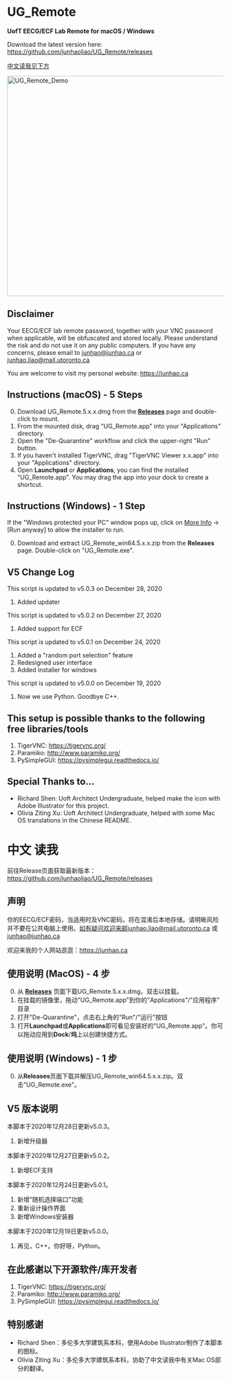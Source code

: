 # UG_Remote
**UofT EECG/ECF Lab Remote for macOS / Windows**

Download the latest version here: https://github.com/junhaoliao/UG_Remote/releases

[中文读我见下方](https://github.com/junhaoliao/UG_Remote#中文-读我)

<img width=512 alt="UG_Remote_Demo" src="https://github.com/junhaoliao/UG_Remote/blob/main/demo/UG_Remote_demo.png?raw=true">

## Disclaimer
Your EECG/ECF lab remote password, together with your VNC password when applicable, will be obfuscated and stored locally. Please understand the risk and do not use it on any public computers. If you have any concerns, please email to junhao@junhao.ca or junhao.liao@mail.utoronto.ca

You are welcome to visit my personal website: https://junhao.ca

## Instructions (macOS) - 5 Steps
0. Download UG_Remote.5.x.x.dmg from the [**Releases**](https://github.com/junhaoliao/UG_Remote/releases) page and double-click to mount.
1. From the mounted disk, drag "UG_Remote.app" into your "Applications" directory.
2. Open the "De-Quarantine" workflow and click the upper-right "Run" button.
3. If you haven't installed TigerVNC, drag "TigerVNC Viewer x.x.app" into your "Applications" directory.
4. Open **Launchpad** or **Applications**, you can find the installed "UG_Remote.app". You may drag the app into your dock to create a shortcut. 

## Instructions (Windows) - 1 Step
If the "Windows protected your PC" window pops up, click on <ins>More Info</ins> -> [Run anyway] to allow the installer to run.

0. Download and extract UG_Remote_win64.5.x.x.zip from the **Releases** page. Double-click on "UG_Remote.exe".

## V5 Change Log
This script is updated to v5.0.3 on December 28, 2020
1. Added updater

This script is updated to v5.0.2 on December 27, 2020
1. Added support for ECF

This script is updated to v5.0.1 on December 24, 2020
1. Added a "random port selection" feature
2. Redesigned user interface
3. Added installer for windows

This script is updated to v5.0.0 on December 19, 2020
1. Now we use Python. Goodbye C++. 

## This setup is possible thanks to the following free libraries/tools
1. TigerVNC: https://tigervnc.org/
2. Paramiko: http://www.paramiko.org/
3. PySimpleGUI: https://pysimplegui.readthedocs.io/

## Special Thanks to... 
- Richard Shen: Uoft Architect Undergraduate, helped make the icon with Adobe Illustrator for this project.
- Olivia Ziting Xu: Uoft Architect Undergraduate, helped with some Mac OS translations in the Chinese README.

# 中文 读我
前往Release页面获取最新版本：https://github.com/junhaoliao/UG_Remote/releases

## 声明
你的EECG/ECF密码，当适用时及VNC密码，将在混淆后本地存储。请明晰风险并不要在公共电脑上使用。如有疑问欢迎来邮junhao.liao@mail.utoronto.ca 或 junhao@junhao.ca

欢迎来我的个人网站逛逛：https://junhao.ca

## 使用说明 (MacOS) - 4 步
0. 从 [**Releases**](https://github.com/junhaoliao/UG_Remote/releases) 页面下载UG_Remote.5.x.x.dmg，双击以挂载。
1. 在挂载的镜像里，拖动"UG_Remote.app"到你的"Applications"/"应用程序" 目录
2. 打开"De-Quarantine"，点击右上角的"Run"/"运行"按钮
3. 打开**Launchpad**或**Applications**即可看见安装好的"UG_Remote.app"。你可以拖动应用到**Dock**/**坞**上以创建快捷方式。

## 使用说明 (Windows) - 1 步
0. 从**Releases**页面下载并解压UG_Remote_win64.5.x.x.zip。双击"UG_Remote.exe"。

## V5 版本说明
本脚本于2020年12月28日更新v5.0.3。
1. 新增升级器

本脚本于2020年12月27日更新v5.0.2。
1. 新增ECF支持

本脚本于2020年12月24日更新v5.0.1。
1. 新增"随机选择端口"功能
2. 重新设计操作界面
3. 新增Windows安装器

本脚本于2020年12月19日更新v5.0.0。
1. 再见，C++。你好呀，Python。

## 在此感谢以下开源软件/库开发者
1. TigerVNC: https://tigervnc.org/
2. Paramiko: http://www.paramiko.org/
3. PySimpleGUI: https://pysimplegui.readthedocs.io/

## 特别感谢
- Richard Shen：多伦多大学建筑系本科，使用Adobe Illustrator制作了本脚本的图标。
- Olivia Ziting Xu：多伦多大学建筑系本科，协助了中文读我中有关Mac OS部分的翻译。
